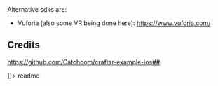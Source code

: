 <snippet>
  <content><![CDATA[
# Research Assistant work in Augmented Reality (Mill winders band app in Swift)
Using the catchoom ios sdk we created an augmented reality app for a band, "The Millwinders". View demo here: https://www.youtube.com/watch?v=G9bICQEu-cM
## Installation
Documentation and installation on catchoom can be found here: https://catchoom.com/documentation/augmented-reality-sdk/ios-augmented-reality-sdk/

Alternative sdks are:
- Vuforia (also some VR being done here): https://www.vuforia.com/


## Credits
https://github.com/Catchoom/craftar-example-ios## 

]]></content>
  <tabTrigger>readme</tabTrigger>
</snippet>
